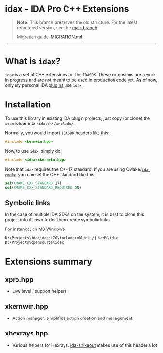 # idax - IDA Pro C++ Extensions

> **Note:** This branch preserves the old structure. For the latest refactored version, see the [main branch](../tree/main).
>
> Migration guide: [MIGRATION.md](MIGRATION.md)

---

# What is `idax`?

`idax` is a set of C++ extensions for the `IDASDK`. These extensions are a work in progress and are not meant to be used in production code yet. As of now, only my personal IDA [plugins](https://github.com/0xeb/ida-strikeout) use `idax`.

# Installation

To use this library in existing IDA plugin projects, just copy (or clone) the `idax` folder into `<idasdk>/include/`.

Normally, you would import `IDASDK` headers like this:
```c++
#include <kernwin.hpp>
```

Now, to use `idax`, simply do:

```c++
#include <idax/xkernwin.hpp>
```

Note that `idax` requires the C++17 standard. If you are using CMake/[`ida-cmake`](https://github.com/0xeb/ida-cmake), you can set the C++ standard like this:

```cmake
set(CMAKE_CXX_STANDARD 17)
set(CMAKE_CXX_STANDARD_REQUIRED ON)
```


## Symbolic links

In the case of multiple IDA SDKs on the system, it is best to clone this project into its own folder then create symbolic links.

For instance, on MS Windows:

```batch
D:\Projects\ida\idasdk76\include>mklink /j %cd%\idax D:\Projects\opensource\idax
```

# Extensions summary

## xpro.hpp

- Low level / support helpers

## xkernwin.hpp

- Action manager: simplifies action creation and management


## xhexrays.hpp

- Various helpers for Hexrays. [ida-strikeout](../ida-strikeout) makes use of this header a lot